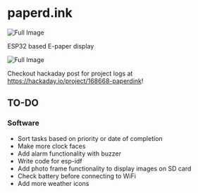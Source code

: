 # paperd.ink

![Full Image](https://github.com/rgujju/paperdink/blob/master/Images/paperd_ink.png?raw=true)

ESP32 based E-paper display

![Full Image](https://github.com/rgujju/paperdink/blob/master/Images/full.jpg?raw=true)

Checkout hackaday post for project logs at https://hackaday.io/project/168668-paperdink!

## TO-DO
### Software
- Sort tasks based on priority or date of completion
- Make more clock faces
- Add alarm functionality with buzzer
- Write code for esp-idf
- Add photo frame functionality to display images on SD card
- Check battery before connecting to WiFi
- Add more weather icons
